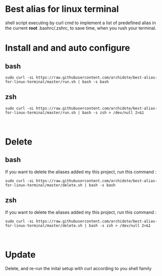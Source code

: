 # Best alias for linux terminal 
shell script executing by curl cmd to implement a list of predefined alias in the current <b>root</b> .bashrc/.zshrc, to save time, when you rush your terminal. 

# Install and and auto configure 

## bash
```
sudo curl -sL https://raw.githubusercontent.com/archidote/best-alias-for-linux-terminal/master/run.sh | bash -s bash
```
## zsh
```
sudo curl -sL https://raw.githubusercontent.com/archidote/best-alias-for-linux-terminal/master/run.sh | bash -s zsh > /dev/null 2>&1
```
<br>

# Delete 
## bash
If you want to delete the aliases added my this project, run this command : 
```
sudo curl -sL https://raw.githubusercontent.com/archidote/best-alias-for-linux-terminal/master/delete.sh | bash -s bash
```
## zsh
If you want to delete the aliases added my this project, run this command : 
```
sudo curl -sL https://raw.githubusercontent.com/archidote/best-alias-for-linux-terminal/master/delete.sh | bash -s zsh > /dev/null 2>&1
```

<br>

# Update 

Delete, and re-run the inital setup with curl according to you shell family 
